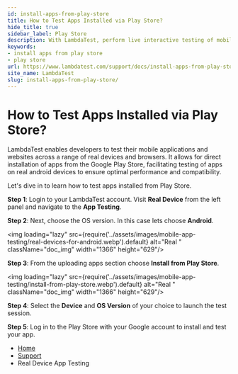 ```yaml
---
id: install-apps-from-play-store
title: How to Test Apps Installed via Play Store?
hide_title: true
sidebar_label: Play Store
description: With LambdaTest, perform live interactive testing of mobile applications on Android emulators and iOS simulators and ensure your apps work seamlessly across multiple versions of Android emulators and iOS simulators.
keywords:
- install apps from play store
- play store
url: https://www.lambdatest.com/support/docs/install-apps-from-play-store/
site_name: LambdaTest
slug: install-apps-from-play-store/
---
```


<script type="application/ld+json"
      dangerouslySetInnerHTML={{ __html: JSON.stringify({
       "@context": "https://schema.org",
        "@type": "BreadcrumbList",
        "itemListElement": [{
          "@type": "ListItem",
          "position": 1,
          "name": "LambdaTest",
          "item": "https://www.lambdatest.com"
        },{
          "@type": "ListItem",
          "position": 2,
          "name": "Support",
          "item": "https://www.lambdatest.com/support/docs/"
        },{
          "@type": "ListItem",
          "position": 3,
          "name": "How to Test Apps Installed via Play Store?",
          "item": "https://www.lambdatest.com/support/docs/install-apps-from-play-store/"
        }]
      })
    }}
></script>

# How to Test Apps Installed via Play Store?

LambdaTest enables developers to test their mobile applications and websites across a range of real devices and browsers. It allows for direct installation of apps from the Google Play Store, facilitating testing of apps on real android devices to ensure optimal performance and compatibility.

Let's dive in to learn how to test apps installed from Play Store.

**Step 1**: Login to your LambdaTest account. Visit **Real Device** from the left panel and navigate to the **App Testing**.

**Step 2**: Next, choose the OS version. In this case lets choose **Android**.

<img loading="lazy" src={require('../assets/images/mobile-app-testing/real-devices-for-android.webp').default} alt="Real "  className="doc_img" width="1366" height="629"/>

**Step 3**: From the uploading apps section choose **Install from Play Store**.

<img loading="lazy" src={require('../assets/images/mobile-app-testing/install-from-play-store.webp').default} alt="Real "  className="doc_img" width="1366" height="629"/>

**Step 4**: Select the **Device** and **OS Version** of your choice to launch the test session.

**Step 5**: Log in to the Play Store with your Google account to install and test your app.



<nav aria-label="breadcrumbs">
  <ul className="breadcrumbs">
    <li className="breadcrumbs__item">
      <a className="breadcrumbs__link" href="https://www.lambdatest.com">
        Home
      </a>
    </li>
    <li className="breadcrumbs__item">
      <a className="breadcrumbs__link" target="_self" href="https://www.lambdatest.com/support/docs/">
        Support
      </a>
    </li>
    <li className="breadcrumbs__item breadcrumbs__item--active">
      <span className="breadcrumbs__link">
        Real Device App Testing
      </span>
    </li>
  </ul>
</nav>